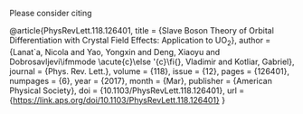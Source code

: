 Please consider citing

@article{PhysRevLett.118.126401,
  title = {Slave Boson Theory of Orbital Differentiation with Crystal Field Effects: Application to ${\mathrm{UO}}_{2}$},
  author = {Lanat\`a, Nicola and Yao, Yongxin and Deng, Xiaoyu and Dobrosavljevi\ifmmode \acute{c}\else \'{c}\fi{}, Vladimir and Kotliar, Gabriel},
  journal = {Phys. Rev. Lett.},
  volume = {118},
  issue = {12},
  pages = {126401},
  numpages = {6},
  year = {2017},
  month = {Mar},
  publisher = {American Physical Society},
  doi = {10.1103/PhysRevLett.118.126401},
  url = {https://link.aps.org/doi/10.1103/PhysRevLett.118.126401}
}

